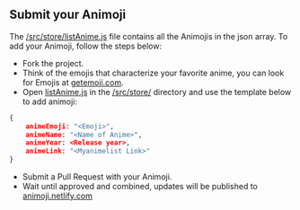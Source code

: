 ## Submit your Animoji

The [/src/store/listAnime.js](/src/store/listAnime.js) file contains all the Animojis in the json array.
To add your Animoji, follow the steps below:

* Fork the project.
* Think of the emojis that characterize your favorite anime, you can look for Emojis at [getemoji.com](https://getemoji.com/).
* Open [listAnime.js](/src/store/listAnime.js) in the [/src/store/](/src/store/) directory and use the template below to add animoji:

```json
{
    animeEmoji: "<Emoji>",
    animeName: "<Name of Anime>",
    animeYear: <Release year>,
    animeLink: "<Myanimelist Link>"
}
```
* Submit a Pull Request with your Animoji.
* Wait until approved and combined, updates will be published to [animoji.netlify.com](https://animoji.netlify.com/)